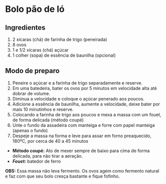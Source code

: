 # Bolo pão de ló

## Ingredientes
1. 2 xícaras (chá) de farinha de trigo (peneirada)
1. 8 ovos
1. 1 e 1/2 xícaras (chá) açúcar
1. 1 colher (sopa) de essência de baunilha (opcional)


## Modo de preparo
1. Peneire o açúcar e a farinha de trigo separadamente e reserve.
1. Em uma batedeira, bater os ovos por 5 minutos em velocidade alta até dobrar de volume.
1. Diminua a velocidade e coloque o açúcar penerado aos poucos.
1. Adicione a essência de baunilha, aumente a velocidade, deixe bater por mais 10 minutinhos e reserve.
1. Colocando a farinha de trigo aos poucos e mexa a massa com um fouet, de forma delicada (método coupé)
1. Unte o fundo da assadeira com manteiga e forre com papel manteiga (apenas o fundo)
1. Despeje a massa na forma e leve para assar em forno preaquecido, 180ºC, por cerca de 40 a 45 minutos

- **Método coupé:** Ato de mexer sempre de baixo para cima de forma delicada, para não tirar a aeração.
- ***Fouet:*** batedor de ferro


**OBS:** Essa massa não leva fermento. Os ovos agem como fermento natural e faz com que seu bolo cresça bastante e fique fofinho.
